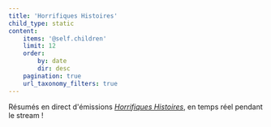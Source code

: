 ```yaml
---
title: 'Horrifiques Histoires'
child_type: static
content:
    items: '@self.children'
    limit: 12
    order:
        by: date
        dir: desc
    pagination: true
    url_taxonomy_filters: true
---
```


Résumés en direct d'émissions [_Horrifiques Histoires_](https://www.twitch.tv/vchabrette), en temps réel pendant le stream !